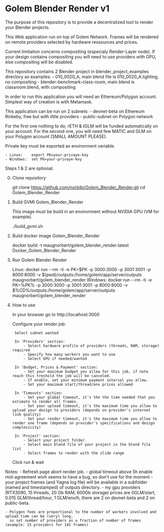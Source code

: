 # Golem Blender Render v1

The purpose of this repository is to provide a decentralized tool to render your Blender projects.

This Web application run on top of Golem Network.
Frames will be rendered on remote providers selected by hardware ressources and prices.

Current limitation concerns compositing (especialy Render-Layer node).
If your design contains compositing you will need to use providers with GPU, else compositing will be disabled.

This repository contains 2 Blender project in blender_project_examples directory as examples:
	- 010_0020_A, main blend file is 010_0020_A.lighting, no compositing
	- blender-benchmark-class-room, main blend is classroom.blend, with compositing

In order to run this application you will need an Ethereum/Polygon account.
Simplest way of creation is with Metamask.

This application can be run on 2 subnets:
	-  devnet-beta on Ethereum Rinkeby, free but with little providers
	-  public-subnet on Polygon network

For the first one nothing to do, rETH & tGLM will be funded automatically on your account.
For the second one, you will need few MATIC and GLM on your Polygon account (SMALL AMOUNT PLEASE).

Private key must be exported as environment variable.

	- Linux:	export PK=your-privaye-key
	- Windows:	set PK=your-privaye-key

Steps 1 & 2 are optional.

0) Clone repository

	git clone https://github.com/norbibi/Golem_Blender_Render.git
	cd Golem_Blender_Render

1) Build GVMI Golem_Blender_Render

	This image must be build in an environment without NVIDIA GPU (VM for example).

	./build_gvmi.sh

2) Build docker image Golem_Blender_Render

	docker build -t maugnorbert/golem_blender_render:latest Docker_Golem_Blender_Render

3) Run Golem Blender Render

	Linux:		docker run --rm -ti -e PK=$PK -p 3000:3000 -p 3001:3001 -p 8000:8000 -v $(pwd)/outputs:/home/golem/app/server/outputs maugnorbert/golem_blender_render
	Windows: 	docker run --rm -ti -e PK=%PK% -p 3000:3000 -p 3001:3001 -p 8000:8000 -v $%CD%/outputs:/home/golem/app/server/outputs maugnorbert/golem_blender_render

4) How to use

	In your browser go to http://localhost:3000

	Configure your render job:

		Select subnet wanted

		In 'Providers' section:
			- Select hardware profile of providers (threads, RAM, storage) required
			- Specify how many workers you want to use
			- Select GPU if needed/wanted

		In 'Budget, Prices & Payment' section:
			- Set your maximum budget you allow for this job, if note reach this treshold the job will be canceled.
			- If enable, set your minimum payment interval you allow.
			- Set your maximum start/thread/env prices allowed

		In 'Timeouts' section:
			- Set your global timeout, it's the the time needed that you estimate to render all frames.
			- Set your upload timeout, it's the maximum time you allow to upload your design to providers (depends on provider's internet link quality)
			- Set your render timeout, it's the maximum time you allow to render one frame (depends on provider's specifications and design complexicity)

		In 'Project' section:
			- Select your project folder.
			- Select main blend file of your project in the blend file list
			- Select frames to render with the slide range

	Click run & wait

Notes:
	- Refresh page abort render job.
	- global timeout above 5h enable mid-agreement wivh seems to have a bug, so don't use for the moment
	- your project frames (and Yagna log file) will be available in a subfolder (named and timestamped) of outputs directory.
 	- my gpu providers (RTX3090, 15 threads, 20 Gb RAM, 600Gb storage) prices are 0GLM/start, 0.015 GLM/thread/hour, 1 GLM/env/h,
 	  there are 2 on devnet-beta and 2 on public-beta.

	- Polygon fees are proportional to the number of workers involved and upload time can be (very) long,
	  so set number of providers as a fraction of number of frames (example: 15 providers for 145 frames)

